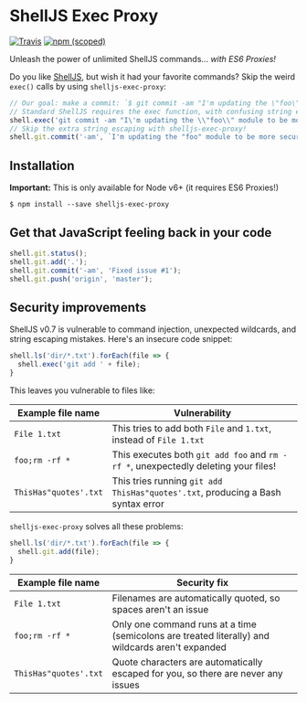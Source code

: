 # ShellJS Exec Proxy

[![Travis](https://img.shields.io/travis/nfischer/shelljs-exec-proxy.svg?maxAge=2592000&style=flat-square)](https://travis-ci.org/nfischer/shelljs-exec-proxy)
[![npm (scoped)](https://img.shields.io/npm/v/shelljs-exec-proxy.svg?maxAge=2592000&style=flat-square)](https://www.npmjs.com/package/shelljs-exec-proxy)

Unleash the power of unlimited ShellJS commands... *with ES6 Proxies!*

Do you like [ShellJS](https://github.com/shelljs/shelljs), but wish it had your
favorite commands? Skip the weird `exec()` calls by using `shelljs-exec-proxy`:

```javascript
// Our goal: make a commit: `$ git commit -am "I'm updating the \"foo\" module to be more secure"`
// Standard ShellJS requires the exec function, with confusing string escaping:
shell.exec('git commit -am "I\'m updating the \\"foo\\" module to be more secure"');
// Skip the extra string escaping with shelljs-exec-proxy!
shell.git.commit('-am', `I'm updating the "foo" module to be more secure`);
```

## Installation

**Important:** This is only available for Node v6+ (it requires ES6 Proxies!)

```
$ npm install --save shelljs-exec-proxy
```

## Get that JavaScript feeling back in your code

```javascript
shell.git.status();
shell.git.add('.');
shell.git.commit('-am', 'Fixed issue #1');
shell.git.push('origin', 'master');
```

## Security improvements

ShellJS v0.7 is vulnerable to command injection, unexpected wildcards, and
string escaping mistakes. Here's an insecure code snippet:

```javascript
shell.ls('dir/*.txt').forEach(file => {
  shell.exec('git add ' + file);
}
```

This leaves you vulnerable to files like:

| Example file name | Vulnerability |
|------------------ | ------------- |
| `File 1.txt` | This tries to add both `File` and `1.txt`, instead of `File 1.txt` |
| `foo;rm -rf *` | This executes both `git add foo` and `rm -rf *`, unexpectedly deleting your files! |
| `ThisHas"quotes'.txt` | This tries running `git add ThisHas"quotes'.txt`, producing a Bash syntax error |

`shelljs-exec-proxy` solves all these problems:

```javascript
shell.ls('dir/*.txt').forEach(file => {
  shell.git.add(file);
}
```

| Example file name | Security fix |
|------------------ | ------------ |
| `File 1.txt` | Filenames are automatically quoted, so spaces aren't an issue |
| `foo;rm -rf *` | Only one command runs at a time (semicolons are treated literally) and wildcards aren't expanded |
| `ThisHas"quotes'.txt` | Quote characters are automatically escaped for you, so there are never any issues |
